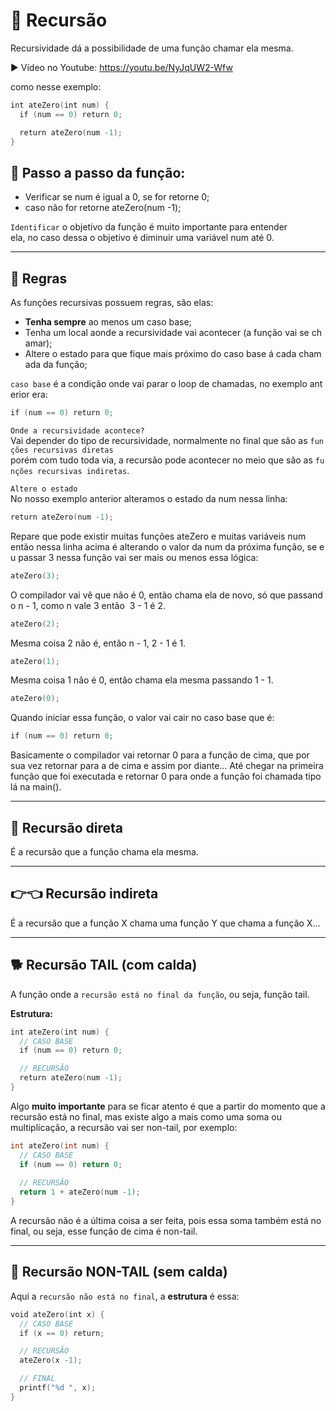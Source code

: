# 📂 Recursão
Recursividade dá a possibilidade de uma função chamar ela mesma.

▶ Vídeo no Youtube: https://youtu.be/NyJqUW2-Wfw

como nesse exemplo:
```C
int ateZero(int num) {
  if (num == 0) return 0;

  return ateZero(num -1);
}
```

## 🐾 Passo a passo da função:
  - Verificar se num é igual a 0, se for retorne 0;
  - caso não for retorne ateZero(num -1);

`Identificar` o objetivo da função é muito importante para entender ela, no caso dessa o objetivo é diminuir uma variável num até 0.

---

## 📏 Regras

As funções recursivas possuem regras, são elas:
  - **Tenha sempre** ao menos um caso base;
  - Tenha um local aonde a recursividade vai acontecer (a função vai se chamar);
  - Altere o estado para que fique mais próximo do caso base á cada chamada da função;

`caso base` é a condição onde vai parar o loop de chamadas, no exemplo anterior era:
```C
if (num == 0) return 0;
```

`Onde a recursividade acontece?` </br>
Vai depender do tipo de recursividade, normalmente no final que são as `funções recursivas diretas`
porém com tudo toda via, a recursão pode acontecer no meio que são as `funções recursivas indiretas`.

`Altere o estado` </br>
No nosso exemplo anterior alteramos o estado da num nessa linha:

```C
return ateZero(num -1);
```
Repare que pode existir muitas funções ateZero e muitas variáveis num então nessa linha acima é alterando o valor da num da próxima função, se eu passar 3 nessa função vai ser mais ou menos essa lógica:

```C
ateZero(3);
```
O compilador vai vê que não é 0, então chama ela de novo, só que passando n - 1, como n vale 3 então  3 - 1 é 2.

```C
ateZero(2);
```
Mesma coisa 2 não é, então n - 1, 2 - 1 é 1.

```C
ateZero(1);
```
Mesma coisa 1 não é 0, então chama ela mesma passando 1 - 1.

```C
ateZero(0);
```

Quando iniciar essa função, o valor vai cair no caso base que é:

```C
if (num == 0) return 0;
```

Basicamente o compilador vai retornar 0 para a função de cima, que por sua vez retornar para a de cima e assim por diante... Até chegar na primeira função que foi executada e retornar 0 para onde a função foi chamada tipo lá na main().

---
## 🎯 Recursão direta

É a recursão que a função chama ela mesma.

---
## 👉👈 Recursão indireta 

É a recursão que a função X chama uma função Y que chama a função X...

---
## 🐕 Recursão TAIL (com calda)

A função onde a `recursão está no final da função`, ou seja, função tail.

**Estrutura:**
```C
int ateZero(int num) {
  // CASO BASE
  if (num == 0) return 0;

  // RECURSÃO
  return ateZero(num -1);
}
```

Algo **muito importante** para se ficar atento é que a partir do momento que a recursão está no final, mas existe algo a mais como uma soma ou multiplicação, a recursão vai ser non-tail, por exemplo:
```C
int ateZero(int num) {
  // CASO BASE
  if (num == 0) return 0;
  
  // RECURSÃO
  return 1 + ateZero(num -1);
}
```
A recursão não é a última coisa a ser feita, pois essa soma também está no final, ou seja, esse função de cima é non-tail.

---
## 🐑 Recursão NON-TAIL (sem calda)
Aqui a `recursão não está no final`, a **estrutura** é essa:

```C
void ateZero(int x) {
  // CASO BASE
  if (x == 0) return;

  // RECURSÃO
  ateZero(x -1);

  // FINAL
  printf("%d ", x);
}
```
